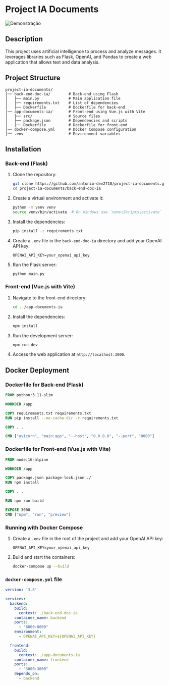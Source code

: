 # Project IA Documents

![Demonstração](iaDocuments.gif)

## Description
This project uses artificial intelligence to process and analyze messages. It leverages libraries such as Flask, OpenAI, and Pandas to create a web application that allows text and data analysis.

## Project Structure

```
project-ia-documents/
│── back-end-doc-ia/        # Back-end using Flask
│   ├── main.py             # Main application file
│   ├── requirements.txt    # List of dependencies
│   ├── Dockerfile          # Dockerfile for back-end
│── app-documents-ia/       # Front-end using Vue.js with Vite
│   ├── src/                # Source files
│   ├── package.json        # Dependencies and scripts
│   ├── Dockerfile          # Dockerfile for front-end
│── docker-compose.yml      # Docker Compose configuration
│── .env                    # Environment variables
```

## Installation

### Back-end (Flask)

1. Clone the repository:
    ```bash
    git clone https://github.com/antonio-dev2710/project-ia-documents.git
    cd project-ia-documents/back-end-doc-ia
    ```

2. Create a virtual environment and activate it:
    ```bash
    python -m venv venv
    source venv/bin/activate  # On Windows use `venv\Scripts\activate`
    ```

3. Install the dependencies:
    ```bash
    pip install -r requirements.txt
    ```

4. Create a `.env` file in the `back-end-doc-ia` directory and add your OpenAI API key:
    ```env
    OPENAI_API_KEY=your_openai_api_key
    ```

5. Run the Flask server:
    ```bash
    python main.py
    ```

### Front-end (Vue.js with Vite)

1. Navigate to the front-end directory:
    ```bash
    cd ../app-documents-ia
    ```

2. Install the dependencies:
    ```bash
    npm install
    ```

3. Run the development server:
    ```bash
    npm run dev
    ```

4. Access the web application at `http://localhost:3000`.

## Docker Deployment

### Dockerfile for Back-end (Flask)

```Dockerfile
FROM python:3.11-slim

WORKDIR /app

COPY requirements.txt requirements.txt
RUN pip install --no-cache-dir -r requirements.txt

COPY . .

CMD ["uvicorn", "main:app", "--host", "0.0.0.0", "--port", "8000"]
```

### Dockerfile for Front-end (Vue.js with Vite)

```Dockerfile
FROM node:16-alpine

WORKDIR /app

COPY package.json package-lock.json ./
RUN npm install

COPY . .

RUN npm run build

EXPOSE 3000
CMD ["npm", "run", "preview"]
```

### Running with Docker Compose

1. Create a `.env` file in the root of the project and add your OpenAI API key:
    ```env
    OPENAI_API_KEY=your_openai_api_key
    ```

2. Build and start the containers:
    ```bash
    docker-compose up --build
    ```

### `docker-compose.yml` file

```yaml
version: '3.8'

services:
  backend:
    build:
      context: ./back-end-doc-ia
    container_name: backend
    ports:
      - "8000:8000"
    environment:
      - OPENAI_API_KEY=${OPENAI_API_KEY}

  frontend:
    build:
      context: ./app-documents-ia
    container_name: frontend
    ports:
      - "3000:3000"
    depends_on:
      - backend
```

